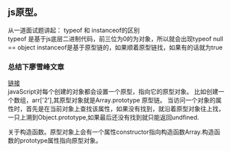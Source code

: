 ## js原型。

从一道面试题讲起： typeof 和 instanceof的区别  
typeof 是基于js底层二进制代码，前三位为0的为对象，所以就会出现typeof null == object
instanceof是基于原型链的，如果顺着原型链找，如果有的话就为true

### 总结下廖雪峰文章
[链接](https://www.liaoxuefeng.com/wiki/1022910821149312/1023022043494624)    
javaScript对每个创建的对象都会设置一个原型，指向它的原型对象。
比如创建一个数组，arr['2'],其原型对象就是Array.prototype
原型链。  当访问一个对象的属性时，首先是在当前对象上查找该属性，如果没有找到，就沿着原型对象往上找，一只上溯到Object.prototype,如果最后还没有找到就只能返回undfined.

关于构造函数。原型对象上会有一个属性constructor指向构造函数Array.构造函数的prototype属性指向原型对象。

